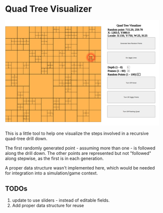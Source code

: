 # Quad Tree Visualizer
<p align="center">
<img src="quadTreeVisualizer.png">
</p>

This is a little tool to help one visualize the steps involved in a recursive quad-tree drill down.

The first randomly generated point - assuming more than one - is followed along the drill down. The other points are represented but not "followed" along stepwise, as the first is in each generation.  

A proper data structure wasn't implemented here, which would be needed for integration into a simulation/game context.

## TODOs
1. update to use sliders - instead of editable fields.
2. Add proper data structure for reuse
